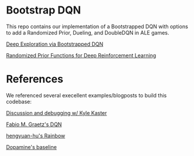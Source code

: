 # Bootstrap DQN


This repo contains our implementation of a Bootstrapped DQN with options to add a Randomized Prior, 
Dueling, and DoubleDQN in ALE games. 

[Deep Exploration via Bootstrapped DQN](https://arxiv.org/abs/1602.04621)

[Randomized Prior Functions for Deep Reinforcement Learning](https://arxiv.org/abs/1806.03335)

# References

We referenced several execellent examples/blogposts to build this codebase: 

[Discussion and debugging w/ Kyle Kaster](https://gist.github.com/kastnerkyle/a4498fdf431a3a6d551bcc30cd9a35a0)

[Fabio M. Graetz's DQN](https://github.com/fg91/Deep-Q-Learning/blob/master/DQN.ipynb)

[hengyuan-hu's Rainbow](https://github.com/hengyuan-hu/rainbow)

[Dopamine's baseline](https://github.com/google/dopamine)

